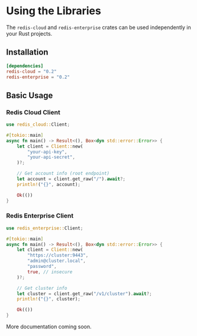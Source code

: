 # Using the Libraries

The `redis-cloud` and `redis-enterprise` crates can be used independently in your Rust projects.

## Installation

```toml
[dependencies]
redis-cloud = "0.2"
redis-enterprise = "0.2"
```

## Basic Usage

### Redis Cloud Client

```rust
use redis_cloud::Client;

#[tokio::main]
async fn main() -> Result<(), Box<dyn std::error::Error>> {
    let client = Client::new(
        "your-api-key",
        "your-api-secret",
    )?;

    // Get account info (root endpoint)
    let account = client.get_raw("/").await?;
    println!("{}", account);

    Ok(())
}
```

### Redis Enterprise Client

```rust
use redis_enterprise::Client;

#[tokio::main]
async fn main() -> Result<(), Box<dyn std::error::Error>> {
    let client = Client::new(
        "https://cluster:9443",
        "admin@cluster.local",
        "password",
        true, // insecure
    )?;

    // Get cluster info
    let cluster = client.get_raw("/v1/cluster").await?;
    println!("{}", cluster);

    Ok(())
}
```

More documentation coming soon.